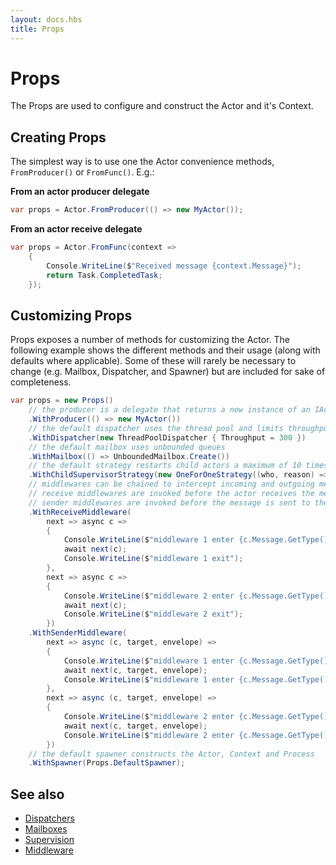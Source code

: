 ```yaml
---
layout: docs.hbs
title: Props
---
```


# Props
The Props are used to configure and construct the Actor and it's Context.

## Creating Props
The simplest way is to use one the Actor convenience methods, `FromProducer()` or `FromFunc()`. E.g.:

**From an actor producer delegate**
```csharp
var props = Actor.FromProducer(() => new MyActor());
```

**From an actor receive delegate**
```csharp
var props = Actor.FromFunc(context =>
    {
        Console.WriteLine($"Received message {context.Message}");
        return Task.CompletedTask;
    });
```

## Customizing Props

Props exposes a number of methods for customizing the Actor. The following example shows the different methods and their usage (along with defaults where applicable). Some of these will rarely be necessary to change (e.g. Mailbox, Dispatcher, and Spawner) but are included for sake of completeness.

```csharp
var props = new Props()
    // the producer is a delegate that returns a new instance of an IActor
    .WithProducer(() => new MyActor()) 
    // the default dispatcher uses the thread pool and limits throughput to 300 messages per mailbox run
    .WithDispatcher(new ThreadPoolDispatcher { Throughput = 300 }) 
    // the default mailbox uses unbounded queues
    .WithMailbox(() => UnboundedMailbox.Create()) 
    // the default strategy restarts child actors a maximum of 10 times within a 10 second window
    .WithChildSupervisorStrategy(new OneForOneStrategy((who, reason) => SupervisorDirective.Restart, 10, TimeSpan.FromSeconds(10)))
    // middlewares can be chained to intercept incoming and outgoing messages
    // receive middlewares are invoked before the actor receives the message
    // sender middlewares are invoked before the message is sent to the target PID
    .WithReceiveMiddleware(
        next => async c =>
        {
            Console.WriteLine($"middleware 1 enter {c.Message.GetType()}:{c.Message}");
            await next(c);
            Console.WriteLine($"middleware 1 exit");
        },
        next => async c =>
        {
            Console.WriteLine($"middleware 2 enter {c.Message.GetType()}:{c.Message}");
            await next(c);
            Console.WriteLine($"middleware 2 exit");
        })
    .WithSenderMiddleware(
        next => async (c, target, envelope) =>
        {
            Console.WriteLine($"middleware 1 enter {c.Message.GetType()}:{c.Message}");
            await next(c, target, envelope);
            Console.WriteLine($"middleware 1 enter {c.Message.GetType()}:{c.Message}");
        },
        next => async (c, target, envelope) =>
        {
            Console.WriteLine($"middleware 2 enter {c.Message.GetType()}:{c.Message}");
            await next(c, target, envelope);
            Console.WriteLine($"middleware 2 enter {c.Message.GetType()}:{c.Message}");
        })
    // the default spawner constructs the Actor, Context and Process
    .WithSpawner(Props.DefaultSpawner);
```

## See also

- [Dispatchers](dispatchers.md)
- [Mailboxes](mailboxes.md)
- [Supervision](supervision.md)
- [Middleware](middleware.md)
